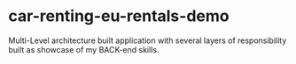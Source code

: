 # car-renting-eu-rentals-demo
Multi-Level architecture built application with several layers of responsibility built as showcase of my BACK-end skills.
